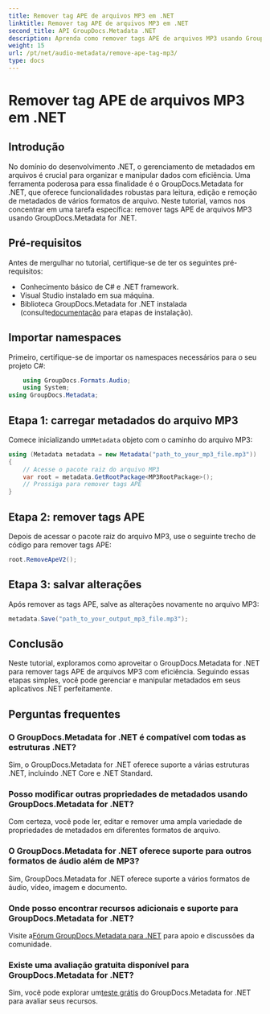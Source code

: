 ```yaml
---
title: Remover tag APE de arquivos MP3 em .NET
linktitle: Remover tag APE de arquivos MP3 em .NET
second_title: API GroupDocs.Metadata .NET
description: Aprenda como remover tags APE de arquivos MP3 usando GroupDocs.Metadata for .NET. Gerencie facilmente metadados em seus aplicativos .NET.
weight: 15
url: /pt/net/audio-metadata/remove-ape-tag-mp3/
type: docs
---
```

# Remover tag APE de arquivos MP3 em .NET

## Introdução
No domínio do desenvolvimento .NET, o gerenciamento de metadados em arquivos é crucial para organizar e manipular dados com eficiência. Uma ferramenta poderosa para essa finalidade é o GroupDocs.Metadata for .NET, que oferece funcionalidades robustas para leitura, edição e remoção de metadados de vários formatos de arquivo. Neste tutorial, vamos nos concentrar em uma tarefa específica: remover tags APE de arquivos MP3 usando GroupDocs.Metadata for .NET. 
## Pré-requisitos
Antes de mergulhar no tutorial, certifique-se de ter os seguintes pré-requisitos:
- Conhecimento básico de C# e .NET framework.
- Visual Studio instalado em sua máquina.
-  Biblioteca GroupDocs.Metadata for .NET instalada (consulte[documentação](https://tutorials.groupdocs.com/metadata/net/) para etapas de instalação).

## Importar namespaces
Primeiro, certifique-se de importar os namespaces necessários para o seu projeto C#:
```csharp
    using GroupDocs.Formats.Audio;
    using System;
using GroupDocs.Metadata;
```
## Etapa 1: carregar metadados do arquivo MP3
 Comece inicializando um`Metadata` objeto com o caminho do arquivo MP3:
```csharp
using (Metadata metadata = new Metadata("path_to_your_mp3_file.mp3"))
{
    // Acesse o pacote raiz do arquivo MP3
    var root = metadata.GetRootPackage<MP3RootPackage>();
    // Prossiga para remover tags APE
}
```
## Etapa 2: remover tags APE
Depois de acessar o pacote raiz do arquivo MP3, use o seguinte trecho de código para remover tags APE:
```csharp
root.RemoveApeV2();
```
## Etapa 3: salvar alterações
Após remover as tags APE, salve as alterações novamente no arquivo MP3:
```csharp
metadata.Save("path_to_your_output_mp3_file.mp3");
```

## Conclusão
Neste tutorial, exploramos como aproveitar o GroupDocs.Metadata for .NET para remover tags APE de arquivos MP3 com eficiência. Seguindo essas etapas simples, você pode gerenciar e manipular metadados em seus aplicativos .NET perfeitamente.

## Perguntas frequentes
### O GroupDocs.Metadata for .NET é compatível com todas as estruturas .NET?
Sim, o GroupDocs.Metadata for .NET oferece suporte a várias estruturas .NET, incluindo .NET Core e .NET Standard.
### Posso modificar outras propriedades de metadados usando GroupDocs.Metadata for .NET?
Com certeza, você pode ler, editar e remover uma ampla variedade de propriedades de metadados em diferentes formatos de arquivo.
### O GroupDocs.Metadata for .NET oferece suporte para outros formatos de áudio além de MP3?
Sim, GroupDocs.Metadata for .NET oferece suporte a vários formatos de áudio, vídeo, imagem e documento.
### Onde posso encontrar recursos adicionais e suporte para GroupDocs.Metadata for .NET?
 Visite a[Fórum GroupDocs.Metadata para .NET](https://forum.groupdocs.com/c/metadata/14) para apoio e discussões da comunidade.
### Existe uma avaliação gratuita disponível para GroupDocs.Metadata for .NET?
 Sim, você pode explorar um[teste grátis](https://releases.groupdocs.com/) do GroupDocs.Metadata for .NET para avaliar seus recursos.
